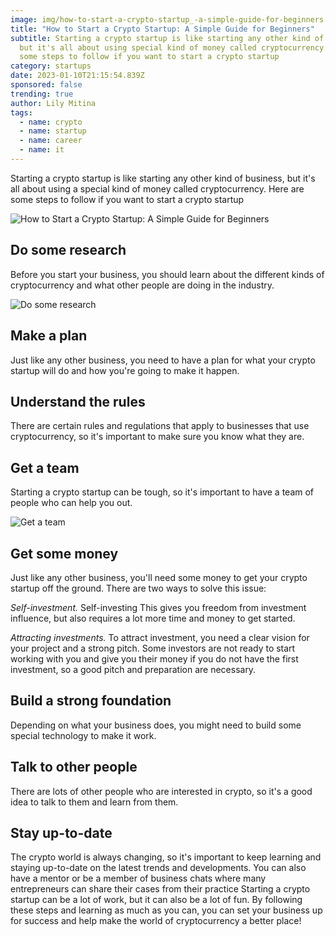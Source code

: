 ```yaml
---
image: img/how-to-start-a-crypto-startup_-a-simple-guide-for-beginners.png
title: "How to Start a Crypto Startup: A Simple Guide for Beginners"
subtitle: Starting a crypto startup is like starting any other kind of business,
  but it's all about using special kind of money called cryptocurrency. Here are
  some steps to follow if you want to start a crypto startup
category: startups
date: 2023-01-10T21:15:54.839Z
sponsored: false
trending: true
author: Lily Mitina
tags:
  - name: crypto
  - name: startup
  - name: career
  - name: it
---
```

Starting a crypto startup is like starting any other kind of business, but it's all about using a special kind of money called cryptocurrency. Here are some steps to follow if you want to start a crypto startup

![](img/how-to-start-a-crypto-startup_-a-simple-guide-for-beginners-1.png "How to Start a Crypto Startup: A Simple Guide for Beginners")

## **Do some research**

Before you start your business, you should learn about the different kinds of cryptocurrency and what other people are doing in the industry.

![Do some research](img/do-some-research.png "Do some research")

## **Make a plan**

Just like any other business, you need to have a plan for what your crypto startup will do and how you're going to make it happen.

## **Understand the rules**

There are certain rules and regulations that apply to businesses that use cryptocurrency, so it's important to make sure you know what they are.

## **Get a team**

Starting a crypto startup can be tough, so it's important to have a team of people who can help you out.

![Get a team](img/get-a-team.png "Get a team")

## **Get some money**

Just like any other business, you'll need some money to get your crypto startup off the ground. There are two ways to solve this issue:

*Self-investment.* Self-investing This gives you freedom from investment influence, but also requires a lot more time and money to get started.

*Attracting investments.* To attract investment, you need a clear vision for your project and a strong pitch. Some investors are not ready to start working with you and give you their money if you do not have the first investment, so a good pitch and preparation are necessary.

## **Build a strong foundation** 

Depending on what your business does, you might need to build some special technology to make it work.

## **Talk to other people**

There are lots of other people who are interested in crypto, so it's a good idea to talk to them and learn from them.

## **Stay up-to-date**

The crypto world is always changing, so it's important to keep learning and staying up-to-date on the latest trends and developments. You can also have a mentor or be a member of business chats where many entrepreneurs can share their cases from their practice
Starting a crypto startup can be a lot of work, but it can also be a lot of fun. By following these steps and learning as much as you can, you can set your business up for success and help make the world of cryptocurrency a better place!